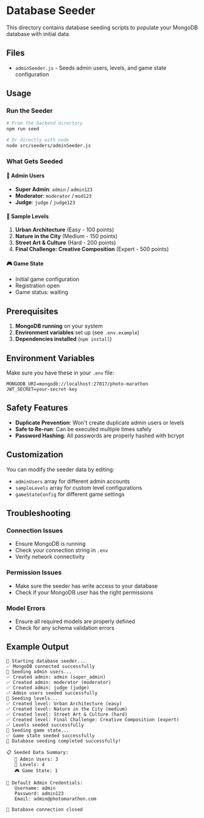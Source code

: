# Database Seeder

This directory contains database seeding scripts to populate your MongoDB database with initial data.

## Files

- `adminSeeder.js` - Seeds admin users, levels, and game state configuration

## Usage

### Run the Seeder

```bash
# From the backend directory
npm run seed

# Or directly with node
node src/seeders/adminSeeder.js
```

### What Gets Seeded

#### 👥 Admin Users
- **Super Admin**: `admin` / `admin123`
- **Moderator**: `moderator` / `mod123`  
- **Judge**: `judge` / `judge123`

#### 🎯 Sample Levels
1. **Urban Architecture** (Easy - 100 points)
2. **Nature in the City** (Medium - 150 points)
3. **Street Art & Culture** (Hard - 200 points)
4. **Final Challenge: Creative Composition** (Expert - 500 points)

#### 🎮 Game State
- Initial game configuration
- Registration open
- Game status: waiting

## Prerequisites

1. **MongoDB running** on your system
2. **Environment variables** set up (see `.env.example`)
3. **Dependencies installed** (`npm install`)

## Environment Variables

Make sure you have these in your `.env` file:

```env
MONGODB_URI=mongodb://localhost:27017/photo-marathon
JWT_SECRET=your-secret-key
```

## Safety Features

- **Duplicate Prevention**: Won't create duplicate admin users or levels
- **Safe to Re-run**: Can be executed multiple times safely
- **Password Hashing**: All passwords are properly hashed with bcrypt

## Customization

You can modify the seeder data by editing:

- `adminUsers` array for different admin accounts
- `sampleLevels` array for custom level configurations
- `gameStateConfig` for different game settings

## Troubleshooting

### Connection Issues
- Ensure MongoDB is running
- Check your connection string in `.env`
- Verify network connectivity

### Permission Issues
- Make sure the seeder has write access to your database
- Check if your MongoDB user has the right permissions

### Model Errors
- Ensure all required models are properly defined
- Check for any schema validation errors

## Example Output

```
🚀 Starting database seeder...
✅ MongoDB connected successfully
🌱 Seeding admin users...
✅ Created admin: admin (super_admin)
✅ Created admin: moderator (moderator)
✅ Created admin: judge (judge)
✅ Admin users seeded successfully
🌱 Seeding levels...
✅ Created level: Urban Architecture (easy)
✅ Created level: Nature in the City (medium)
✅ Created level: Street Art & Culture (hard)
✅ Created level: Final Challenge: Creative Composition (expert)
✅ Levels seeded successfully
🌱 Seeding game state...
✅ Game state seeded successfully
🎉 Database seeding completed successfully!

📋 Seeded Data Summary:
   👥 Admin Users: 3
   🎯 Levels: 4
   🎮 Game State: 1

🔑 Default Admin Credentials:
   Username: admin
   Password: admin123
   Email: admin@photomarathon.com

🔌 Database connection closed
```
